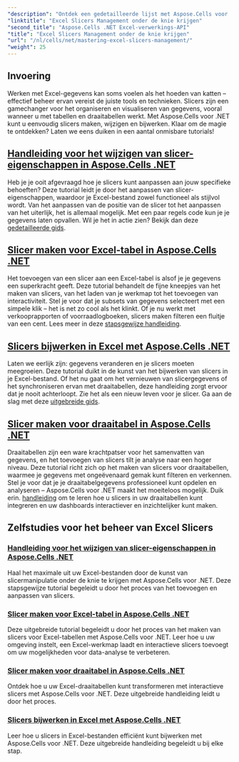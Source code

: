 ```yaml
---
"description": "Ontdek een gedetailleerde lijst met Aspose.Cells voor .NET-zelfstudies die gericht zijn op het beheer van Excel-slicers, inclusief het toevoegen, aanpassen en bijwerken van slicers in Excel-bestanden."
"linktitle": "Excel Slicers Management onder de knie krijgen"
"second_title": "Aspose.Cells .NET Excel-verwerkings-API"
"title": "Excel Slicers Management onder de knie krijgen"
"url": "/nl/cells/net/mastering-excel-slicers-management/"
"weight": 25
---
```


## Invoering

Werken met Excel-gegevens kan soms voelen als het hoeden van katten – effectief beheer ervan vereist de juiste tools en technieken. Slicers zijn een gamechanger voor het organiseren en visualiseren van gegevens, vooral wanneer u met tabellen en draaitabellen werkt. Met Aspose.Cells voor .NET kunt u eenvoudig slicers maken, wijzigen en bijwerken. Klaar om de magie te ontdekken? Laten we eens duiken in een aantal onmisbare tutorials!

## [Handleiding voor het wijzigen van slicer-eigenschappen in Aspose.Cells .NET](./guide-change-slicer-properties/)

Heb je je ooit afgevraagd hoe je slicers kunt aanpassen aan jouw specifieke behoeften? Deze tutorial leidt je door het aanpassen van slicer-eigenschappen, waardoor je Excel-bestand zowel functioneel als stijlvol wordt. Van het aanpassen van de positie van de slicer tot het aanpassen van het uiterlijk, het is allemaal mogelijk. Met een paar regels code kun je je gegevens laten opvallen. Wil je het in actie zien? Bekijk dan deze [gedetailleerde gids](./guide-change-slicer-properties/).

## [Slicer maken voor Excel-tabel in Aspose.Cells .NET](./creating-slicer-for-excel-table/)

Het toevoegen van een slicer aan een Excel-tabel is alsof je je gegevens een superkracht geeft. Deze tutorial behandelt de fijne kneepjes van het maken van slicers, van het laden van je werkmap tot het toevoegen van interactiviteit. Stel je voor dat je subsets van gegevens selecteert met een simpele klik – het is net zo cool als het klinkt. Of je nu werkt met verkooprapporten of voorraadlogboeken, slicers maken filteren een fluitje van een cent. Lees meer in deze [stapsgewijze handleiding](./creating-slicer-for-excel-table/).

## [Slicers bijwerken in Excel met Aspose.Cells .NET](./update-slicers-in-excel/)

Laten we eerlijk zijn: gegevens veranderen en je slicers moeten meegroeien. Deze tutorial duikt in de kunst van het bijwerken van slicers in je Excel-bestand. Of het nu gaat om het vernieuwen van slicergegevens of het synchroniseren ervan met draaitabellen, deze handleiding zorgt ervoor dat je nooit achterloopt. Zie het als een nieuw leven voor je slicer. Ga aan de slag met deze [uitgebreide gids](./update-slicers-in-excel/).

## [Slicer maken voor draaitabel in Aspose.Cells .NET](./creating-slicer-for-pivot-table/)

Draaitabellen zijn een ware krachtpatser voor het samenvatten van gegevens, en het toevoegen van slicers tilt je analyse naar een hoger niveau. Deze tutorial richt zich op het maken van slicers voor draaitabellen, waarmee je gegevens met ongeëvenaard gemak kunt filteren en verkennen. Stel je voor dat je je draaitabelgegevens professioneel kunt opdelen en analyseren – Aspose.Cells voor .NET maakt het moeiteloos mogelijk. Duik erin. [handleiding](./creating-slicer-for-pivot-table/) om te leren hoe u slicers in uw draaitabellen kunt integreren en uw dashboards interactiever en inzichtelijker kunt maken.

## Zelfstudies voor het beheer van Excel Slicers
### [Handleiding voor het wijzigen van slicer-eigenschappen in Aspose.Cells .NET](./guide-change-slicer-properties/)
Haal het maximale uit uw Excel-bestanden door de kunst van slicermanipulatie onder de knie te krijgen met Aspose.Cells voor .NET. Deze stapsgewijze tutorial begeleidt u door het proces van het toevoegen en aanpassen van slicers.
### [Slicer maken voor Excel-tabel in Aspose.Cells .NET](./creating-slicer-for-excel-table/)
Deze uitgebreide tutorial begeleidt u door het proces van het maken van slicers voor Excel-tabellen met Aspose.Cells voor .NET. Leer hoe u uw omgeving instelt, een Excel-werkmap laadt en interactieve slicers toevoegt om uw mogelijkheden voor data-analyse te verbeteren.
### [Slicer maken voor draaitabel in Aspose.Cells .NET](./creating-slicer-for-pivot-table/)
Ontdek hoe u uw Excel-draaitabellen kunt transformeren met interactieve slicers met Aspose.Cells voor .NET. Deze uitgebreide handleiding leidt u door het proces.
### [Slicers bijwerken in Excel met Aspose.Cells .NET](./update-slicers-in-excel/)
Leer hoe u slicers in Excel-bestanden efficiënt kunt bijwerken met Aspose.Cells voor .NET. Deze uitgebreide handleiding begeleidt u bij elke stap.